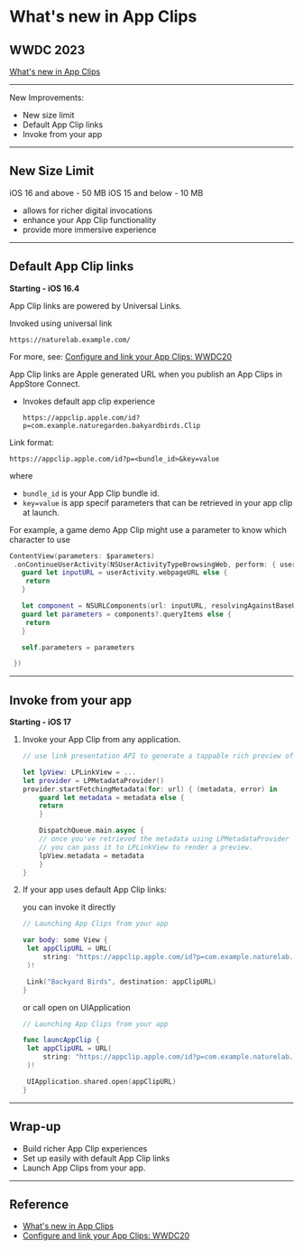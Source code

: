 # What's new in App Clips
## WWDC 2023
[What's new in App Clips][whats new in app clips]

---

New Improvements:
- New size limit
- Default App Clip links
- Invoke from your app

---

## New Size Limit

iOS 16 and above - 50 MB
iOS 15 and below - 10 MB

- allows for richer digital invocations
- enhance your App Clip functionality
- provide more immersive experience

---

## Default App Clip links
__Starting - iOS 16.4__

App Clip links are powered by Universal Links.

Invoked using universal link
```
https://naturelab.example.com/
```

For more, see: [Configure and link your App Clips: WWDC20][configure and link your app clips]


App Clip links are Apple generated URL when you publish an App Clips in AppStore Connect.
- Invokes default app clip experience

    ```
    https://appclip.apple.com/id?p=com.example.naturegarden.bakyardbirds.Clip
    ```

Link format:
```
https://appclip.apple.com/id?p=<bundle_id>&key=value    
```
where
- `bundle_id` is your App Clip bundle id.
- `key=value` is app specif parameters that can be retrieved in your app clip at launch.


For example, a game demo App Clip might use a parameter to know which character to use
```swift
ContentView(parameters: $parameters)
 .onContinueUserActivity(NSUserActivityTypeBrowsingWeb, perform: { userActivity in
   guard let inputURL = userActivity.webpageURL else {
    return
   }

   let component = NSURLComponents(url: inputURL, resolvingAgainstBaseURL: true)
   guard let parameters = components?.queryItems else {
    return
   }

   self.parameters = parameters

 })
```


---

## Invoke from your app
__Starting - iOS 17__

1. Invoke your App Clip from any application.

    ```swift
    // use link presentation API to generate a tappable rich preview of the App Clip that will aloow it to be invoked

    let lpView: LPLinkView = ...
    let provider = LPMetadataProvider()
    provider.startFetchingMetadata(for: url) { (metadata, error) in
        guard let metadata = metadata else {
        return
        }

        DispatchQueue.main.async {
        // once you've retrieved the metadata using LPMetadataProvider
        // you can pass it to LPLinkView to render a preview.
        lpView.metadata = metadata
        }
    }
    ```

2. If your app uses default App Clip links:
    
   you can invoke it directly

   ```swift
   // Launching App Clips from your app

   var body: some View {
    let appClipURL = URL(
        string: "https://appclip.apple.com/id?p=com.example.naturelab.backyardbirds.Clip"
    )!

    Link("Backyard Birds", destination: appClipURL)
   }
   ```
   or call open on UIApplication
   ```swift
   // Launching App Clips from your app

   func launcAppClip {
    let appClipURL = URL(
        string: "https://appclip.apple.com/id?p=com.example.naturelab.backyardbirds.Clip"
    )!

    UIApplication.shared.open(appClipURL)
   }
   ```
---

## Wrap-up

- Build richer App Clip experiences
- Set up easily with default App Clip links
- Launch App Clips from your app.

---

## Reference
- [What's new in App Clips][whats new in app clips]
- [Configure and link your App Clips: WWDC20][configure and link your app clips]


[whats new in app clips]: https://developer.apple.com/videos/play/wwdc2023/10178/
[configure and link your app clips]: https://developer.apple.com/videos/play/wwdc2020/10146/
